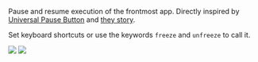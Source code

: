 Pause and resume execution of the frontmost app. Directly inspired by [Universal Pause Button](https://github.com/ryanries/UniversalPauseButton) and [they story](https://github.com/ryanries/UniversalPauseButton/blob/dc5a3d5173e153012fee850e557755e250da9105/README.md).

Set keyboard shortcuts or use the keywords `freeze` and `unfreeze` to call it.

![](http://i.imgur.com/W7FfE3E.png)
![](http://i.imgur.com/JPBuH4R.png)
